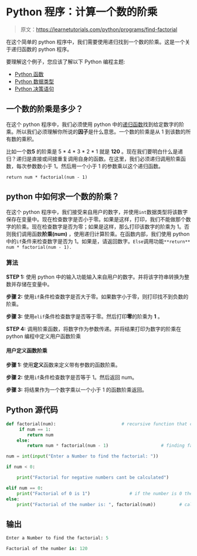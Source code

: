 # Python 程序：计算一个数的阶乘

> 原文：<https://learnetutorials.com/python/programs/find-factorial>

在这个简单的 python 程序中，我们需要使用递归找到一个数的阶乘。这是一个关于递归函数的 python 程序。

要理解这个例子，您应该了解以下 Python 编程主题:

*   [Python 函数](../../python/python-functions-tutorials "Python Functions")
*   [Python 数据类型](../../python/python-datatypes "Datatypes in Python")
*   [Python 决策语句](../../python/decision-making-statements "Python decision making statements")

## 一个数的阶乘是多少？

在这个 python 程序中，我们必须使用 python 中的[递归函数](../../python/python-functions-tutorials "recursion in python")找到给定数字的阶乘。所以我们必须理解你所说的**因子**是什么意思。一个数的阶乘是从 1 到该数的所有数的乘积。

比如一个数**5** 的阶乘是 5 * 4 * 3 * 2 * 1 就是 **120** 。现在我们要明白什么是递归？递归是直接或间接重复调用自身的函数。在这里，我们必须递归调用阶乘函数，每次参数数小于 1。然后用一个小于 1 的参数乘以这个递归函数。

`return num * factorial(num - 1)`

## python 中如何求一个数的阶乘？

在这个 python 程序中，我们接受来自用户的数字，并使用`int`数据类型将该数字保存在变量中。现在检查数字是否小于零。如果是这样，打印，我们不能做那个数字的阶乘。现在检查数字是否为零；如果是这样，那么打印该数字的阶乘为 1。否则我们调用函数**阶乘(num)** ，使用递归计算阶乘。在函数内部，我们使用 python 中的`if`条件来检查数字是否为 1。如果是，请返回数字。`Else`调用功能`**return** num * factorial(num - 1).`

### 算法

**STEP 1:** 使用 python 中的输入功能输入来自用户的数字。并将该字符串转换为整数并存储在变量中。

**步骤 2:** 使用`if`条件检查数字是否大于零。如果数字小于零，则打印找不到负数的阶乘。

**步骤 3:** 使用`elif`条件检查数字是否等于零。然后打印**零**的阶乘为 **1** 。

**STEP 4:** 调用阶乘函数，将数字作为参数传递。并将结果打印为数字的阶乘在 python 编程中定义用户函数阶乘

#### 用户定义函数**阶乘**

**步骤 1:** 使用**定义**函数来定义带有参数的函数阶乘。

**步骤 2:** 使用`if`条件检查数字是否等于 1。然后返回 num。

**步骤 3:** 将结果作为一个数字乘以一个小于 1 的函数阶乘返回。

## Python 源代码

```py
def factorial(num):                         # recursive function that call itself to find the factorial of the number
     if num == 1:
        return num
    else:
        return num * factorial(num - 1)                    # finding factorial by multiplying number with factorial of that number less than one, 

num = int(input("Enter a Number to find the factorial: "))                 # accept a number in python using input function

if num < 0:

    print("Factorial for negative numbers cant be calculated")                    # check the number is negative or not and print cannot find factorial for negative numbers

elif num == 0:
    print("Factorial of 0 is 1")               # if the number is 0 then print factorial of number 0 is 1
else:
    print("Factorial of the number is: ", factorial(num))         # calling the factorial function using number as parameter

```

## 输出

```py
Enter a Number to find the factorial: 5

Factorial of the number is: 120
```